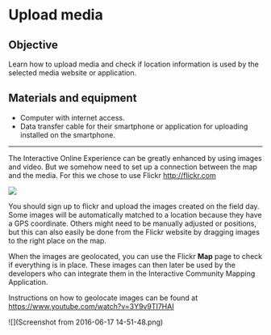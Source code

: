# Upload media

## Objective

Learn how to upload media and check if location information is used by the selected media website or application.

## Materials and equipment

- Computer with internet access.
- Data transfer cable for their smartphone or application for uploading installed on the smartphone.

----

The Interactive Online Experience can be greatly enhanced by using images and video. But we somehow need to set up a connection between the map and the media. For this we chose to use Flickr http://flickr.com

![](https://farm8.staticflickr.com/7719/27709852305_209a649549_m_d.jpg)

You should sign up to flickr and upload the images created on the field day. Some images will be automatically matched to a location because they have a GPS coordinate. Others might need to be manually adjusted or positions, but this can also easily be done from the Flickr website by dragging images to the right place on the map.

When the images are geolocated, you can use the Flickr __Map__ page to check if everything is in place. These images can then later be used by the developers who can integrate them in the Interactive Community Mapping Application.

Instructions on how to geolocate images can be found at https://www.youtube.com/watch?v=3Y9v9TI7HAI

![](Screenshot from 2016-06-17 14-51-48.png)